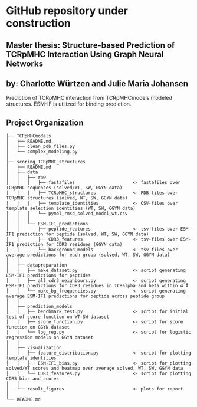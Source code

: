 # GitHub repository under construction

## Master thesis: Structure-based Prediction of TCRpMHC Interaction Using Graph Neural Networks
by: Charlotte Würtzen and Julie Maria Johansen
------------
Prediction of TCRpMHC interaction from TCRpMHCmodels modeled structures. ESM-IF is utilized for binding prediction.




Project Organization
------------

    ├── TCRpMHCmodels
    │   ├── README.md
    │   ├── clean_pdb_files.py
    │   └── complex_modeling.py
    │
    ├── scoring_TCRpMHC_structures
    │   ├── README.md
    │   ├── data
    │   │   ├── raw
    │   │   │   ├── fastafiles                      <- fastafiles over TCRpMHC sequences (solved/WT, SW, GGYN data)
    │   │   │   ├── TCRpMHC_structures              <- PDB-files over TCRpMHC structures (solved, WT, SW, GGYN data)
    │   │   │   ├── template_identities             <- CSV-files over template selection identities (WT, SW, GGYN data)
    │   │   │   └── pymol_rmsd_solved_model_wt.csv
    │   │   │
    │   │   └── ESM-IF1_predictions
    │   │       ├── peptide_features                <- tsv-files over ESM-IF1 prediction for peptide (solved, WT, SW, GGYN data)
    │   │       ├── CDR3_features                   <- tsv-files over ESM-IF1 prediction for CDR3 residues (GGYN data)
    │   │       └── background_models               <- tsv-files over average predictions for each group (solved, WT, SW, GGYN data)
    │   │
    │   ├── datapreparation
    │   │   ├── make_dataset.py                     <- script generating ESM-IF1 predictions for peptides 
    │   │   ├── all_cdr3_neighbours.py              <- script generating ESM-IF1 predictions for CDR3 residues in TCRalpha and beta within 4 Å
    │   │   └── make_bg_frequencies.py              <- script generating average ESM-IF1 predictions for peptide across peptide group 
    │   │
    │   ├── prediction_models
    │   │   ├── benchmark_test.py                   <- script for initial test of score function on WT-SW dataset
    │   │   ├── score_function.py                   <- script for score function on GGYN dataset
    │   │   └── log_reg.py                          <- script for logistic regression models on GGYN dataset
    │   │
    │   ├── visualization  
    │   │   ├── feature_distribution.py             <- script for plotting template identities
    │   │   ├── ESM-IF1_bias.py                     <- script for plotting solved/WT scores and heatmap over average solved, WT, SW, GGYN data  
    │   │   └── CDR3_features.py                    <- script for plotting CDR3 bias and scores
    │   │
    │   └── result_figures                          <- plots for report
    │
    └── README.md
    
